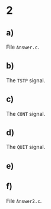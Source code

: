 # 2

## a)

File `Answer.c`.

## b)

The `TSTP` signal.

## c)

The `CONT` signal.

## d)

The `QUIT` signal.

## e)
## f)

File `Answer2.c`.